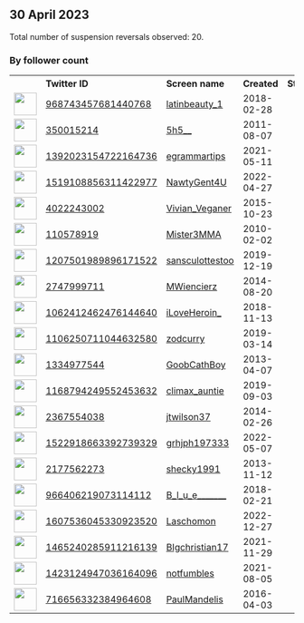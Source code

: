 
## 30 April 2023
Total number of suspension reversals observed: 20.

### By follower count
<table><tr><th></th><th align="left">Twitter ID</th><th align="left">Screen name</th>
<th align="left">Created</th><th align="left">Status</th><th align="left">Suspended</th><th align="left">Followers</th>
<tr><td><a href="https://pbs.twimg.com/profile_images/1650531111808770052/amy_MGFR_normal.jpg"><img src="https://pbs.twimg.com/profile_images/1650531111808770052/amy_MGFR_normal.jpg" width="40px" height="40px" align="center"/></a></td><td><a href="https://twitter.com/intent/user?user_id=968743457681440768">968743457681440768</a></td><td><a href="https://twitter.com/latinbeauty_1">latinbeauty_1</a></td><td>2018-02-28</td><td align="center"></td><td>2022-11-02</td><td>214273</td></tr>
<tr><td><a href="https://pbs.twimg.com/profile_images/1645935137257914370/R_Ug8Mk__normal.jpg"><img src="https://pbs.twimg.com/profile_images/1645935137257914370/R_Ug8Mk__normal.jpg" width="40px" height="40px" align="center"/></a></td><td><a href="https://twitter.com/intent/user?user_id=350015214">350015214</a></td><td><a href="https://twitter.com/5h5__">5h5__</a></td><td>2011-08-07</td><td align="center"></td><td>2023-04-16</td><td>184457</td></tr>
<tr><td><a href="https://pbs.twimg.com/profile_images/1651068307389423617/CJ7iXMTn_normal.jpg"><img src="https://pbs.twimg.com/profile_images/1651068307389423617/CJ7iXMTn_normal.jpg" width="40px" height="40px" align="center"/></a></td><td><a href="https://twitter.com/intent/user?user_id=1392023154722164736">1392023154722164736</a></td><td><a href="https://twitter.com/egrammartips">egrammartips</a></td><td>2021-05-11</td><td align="center"></td><td></td><td>109360</td></tr>
<tr><td><a href="https://pbs.twimg.com/profile_images/1527823006663319552/XfkbwjCc_normal.jpg"><img src="https://pbs.twimg.com/profile_images/1527823006663319552/XfkbwjCc_normal.jpg" width="40px" height="40px" align="center"/></a></td><td><a href="https://twitter.com/intent/user?user_id=1519108856311422977">1519108856311422977</a></td><td><a href="https://twitter.com/NawtyGent4U">NawtyGent4U</a></td><td>2022-04-27</td><td align="center"></td><td>2022-11-04</td><td>18678</td></tr>
<tr><td><a href="https://pbs.twimg.com/profile_images/1094314388469792769/Jv9RLCTo_normal.jpg"><img src="https://pbs.twimg.com/profile_images/1094314388469792769/Jv9RLCTo_normal.jpg" width="40px" height="40px" align="center"/></a></td><td><a href="https://twitter.com/intent/user?user_id=4022243002">4022243002</a></td><td><a href="https://twitter.com/Vivian_Veganer">Vivian_Veganer</a></td><td>2015-10-23</td><td align="center"></td><td></td><td>6083</td></tr>
<tr><td><a href="https://pbs.twimg.com/profile_images/1178890169975361537/JpDtjJ9H_normal.jpg"><img src="https://pbs.twimg.com/profile_images/1178890169975361537/JpDtjJ9H_normal.jpg" width="40px" height="40px" align="center"/></a></td><td><a href="https://twitter.com/intent/user?user_id=110578919">110578919</a></td><td><a href="https://twitter.com/Mister3MMA">Mister3MMA</a></td><td>2010-02-02</td><td align="center"></td><td></td><td>1151</td></tr>
<tr><td><a href="https://pbs.twimg.com/profile_images/1207509911246118912/y9UjxZiq_normal.jpg"><img src="https://pbs.twimg.com/profile_images/1207509911246118912/y9UjxZiq_normal.jpg" width="40px" height="40px" align="center"/></a></td><td><a href="https://twitter.com/intent/user?user_id=1207501989896171522">1207501989896171522</a></td><td><a href="https://twitter.com/sansculottestoo">sansculottestoo</a></td><td>2019-12-19</td><td align="center"></td><td>2023-01-01</td><td>784</td></tr>
<tr><td><a href="https://pbs.twimg.com/profile_images/1651033011243057154/2UJOCEWy_normal.jpg"><img src="https://pbs.twimg.com/profile_images/1651033011243057154/2UJOCEWy_normal.jpg" width="40px" height="40px" align="center"/></a></td><td><a href="https://twitter.com/intent/user?user_id=2747999711">2747999711</a></td><td><a href="https://twitter.com/MWiencierz">MWiencierz</a></td><td>2014-08-20</td><td align="center"></td><td></td><td>694</td></tr>
<tr><td><a href="https://pbs.twimg.com/profile_images/1216151645475811330/JAoSUDDi_normal.jpg"><img src="https://pbs.twimg.com/profile_images/1216151645475811330/JAoSUDDi_normal.jpg" width="40px" height="40px" align="center"/></a></td><td><a href="https://twitter.com/intent/user?user_id=1062412462476144640">1062412462476144640</a></td><td><a href="https://twitter.com/iLoveHeroin_">iLoveHeroin_</a></td><td>2018-11-13</td><td align="center">🔒</td><td></td><td>444</td></tr>
<tr><td><a href="https://pbs.twimg.com/profile_images/1190074020860968960/JPD52nXV_normal.jpg"><img src="https://pbs.twimg.com/profile_images/1190074020860968960/JPD52nXV_normal.jpg" width="40px" height="40px" align="center"/></a></td><td><a href="https://twitter.com/intent/user?user_id=1106250711044632580">1106250711044632580</a></td><td><a href="https://twitter.com/zodcurry">zodcurry</a></td><td>2019-03-14</td><td align="center"></td><td></td><td>266</td></tr>
<tr><td><a href="https://pbs.twimg.com/profile_images/1112875959760302080/Sop-pH7W_normal.jpg"><img src="https://pbs.twimg.com/profile_images/1112875959760302080/Sop-pH7W_normal.jpg" width="40px" height="40px" align="center"/></a></td><td><a href="https://twitter.com/intent/user?user_id=1334977544">1334977544</a></td><td><a href="https://twitter.com/GoobCathBoy">GoobCathBoy</a></td><td>2013-04-07</td><td align="center"></td><td></td><td>237</td></tr>
<tr><td><a href="https://pbs.twimg.com/profile_images/1221243815228530689/zXlOxA37_normal.jpg"><img src="https://pbs.twimg.com/profile_images/1221243815228530689/zXlOxA37_normal.jpg" width="40px" height="40px" align="center"/></a></td><td><a href="https://twitter.com/intent/user?user_id=1168794249552453632">1168794249552453632</a></td><td><a href="https://twitter.com/climax_auntie">climax_auntie</a></td><td>2019-09-03</td><td align="center"></td><td></td><td>132</td></tr>
<tr><td><a href="https://pbs.twimg.com/profile_images/1652009036236091392/MgaDcfrh_normal.jpg"><img src="https://pbs.twimg.com/profile_images/1652009036236091392/MgaDcfrh_normal.jpg" width="40px" height="40px" align="center"/></a></td><td><a href="https://twitter.com/intent/user?user_id=2367554038">2367554038</a></td><td><a href="https://twitter.com/jtwilson37">jtwilson37</a></td><td>2014-02-26</td><td align="center"></td><td>2022-05-13</td><td>108</td></tr>
<tr><td><a href="https://pbs.twimg.com/profile_images/1522919197080236032/e1hST11w_normal.jpg"><img src="https://pbs.twimg.com/profile_images/1522919197080236032/e1hST11w_normal.jpg" width="40px" height="40px" align="center"/></a></td><td><a href="https://twitter.com/intent/user?user_id=1522918663392739329">1522918663392739329</a></td><td><a href="https://twitter.com/grhjph197333">grhjph197333</a></td><td>2022-05-07</td><td align="center"></td><td>2022-12-08</td><td>91</td></tr>
<tr><td><a href="https://pbs.twimg.com/profile_images/1651773351273086976/c1oyAHQr_normal.jpg"><img src="https://pbs.twimg.com/profile_images/1651773351273086976/c1oyAHQr_normal.jpg" width="40px" height="40px" align="center"/></a></td><td><a href="https://twitter.com/intent/user?user_id=2177562273">2177562273</a></td><td><a href="https://twitter.com/shecky1991">shecky1991</a></td><td>2013-11-12</td><td align="center"></td><td></td><td>44</td></tr>
<tr><td><a href="https://pbs.twimg.com/profile_images/1294721144075907072/aS2zxUE7_normal.jpg"><img src="https://pbs.twimg.com/profile_images/1294721144075907072/aS2zxUE7_normal.jpg" width="40px" height="40px" align="center"/></a></td><td><a href="https://twitter.com/intent/user?user_id=966406219073114112">966406219073114112</a></td><td><a href="https://twitter.com/B_l_u_e_______">B_l_u_e_______</a></td><td>2018-02-21</td><td align="center"></td><td></td><td>32</td></tr>
<tr><td><a href="https://pbs.twimg.com/profile_images/1607753829981749249/mWekfjy-_normal.jpg"><img src="https://pbs.twimg.com/profile_images/1607753829981749249/mWekfjy-_normal.jpg" width="40px" height="40px" align="center"/></a></td><td><a href="https://twitter.com/intent/user?user_id=1607536045330923520">1607536045330923520</a></td><td><a href="https://twitter.com/Laschomon">Laschomon</a></td><td>2022-12-27</td><td align="center"></td><td>2023-02-05</td><td>27</td></tr>
<tr><td><a href="https://pbs.twimg.com/profile_images/1532063372660850688/5NVG8wCF_normal.jpg"><img src="https://pbs.twimg.com/profile_images/1532063372660850688/5NVG8wCF_normal.jpg" width="40px" height="40px" align="center"/></a></td><td><a href="https://twitter.com/intent/user?user_id=1465240285911216139">1465240285911216139</a></td><td><a href="https://twitter.com/BIgchristian17">BIgchristian17</a></td><td>2021-11-29</td><td align="center"></td><td>2022-11-18</td><td>13</td></tr>
<tr><td><a href="https://pbs.twimg.com/profile_images/1652415629025058819/5kpgUUqN_normal.jpg"><img src="https://pbs.twimg.com/profile_images/1652415629025058819/5kpgUUqN_normal.jpg" width="40px" height="40px" align="center"/></a></td><td><a href="https://twitter.com/intent/user?user_id=1423124947036164096">1423124947036164096</a></td><td><a href="https://twitter.com/notfumbles">notfumbles</a></td><td>2021-08-05</td><td align="center"></td><td></td><td>12</td></tr>
<tr><td><a href="https://pbs.twimg.com/profile_images/1038865535063093250/CkVTUFTs_normal.jpg"><img src="https://pbs.twimg.com/profile_images/1038865535063093250/CkVTUFTs_normal.jpg" width="40px" height="40px" align="center"/></a></td><td><a href="https://twitter.com/intent/user?user_id=716656332384964608">716656332384964608</a></td><td><a href="https://twitter.com/PaulMandelis">PaulMandelis</a></td><td>2016-04-03</td><td align="center"></td><td></td><td>1</td></tr>
</table>
